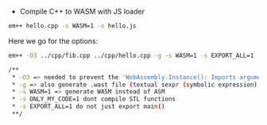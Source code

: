 * Compile C++ to WASM with JS loader

```bash
em++ hello.cpp -s WASM=1 -o hello.js
```

Here we go for the options:

```bash
em++ -O3 ../cpp/fib.cpp ../cpp/hello.cpp -g -s WASM=1 -s EXPORT_ALL=1 -o hello.js || exit 1

/**
 * -O3 => needed to prevent the 'WebAssembly.Instance(): Imports argument must be present and must be an object' error
 * -g => also generate .wast file (textual sexpr (symbolic expression) representation of the code)
 * -s WASM=1 => generate WASM instead of ASM
 * -s ONLY_MY_CODE=1 dont compile STL functions
 * -s EXPORT_ALL=1 do not just export main()
 **/
```

